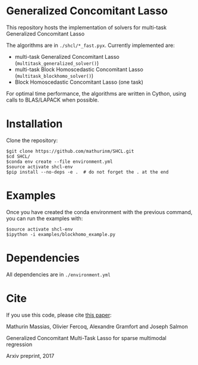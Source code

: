 # Generalized Concomitant Lasso

This repository hosts the implementation of solvers for multi-task Generalized Concomitant Lasso

The algorithms are in ```./shcl/*_fast.pyx```.
Currently implemented are:
* multi-task Generalized Concomitant Lasso (```multitask_generalized_solver()```)
* multi-task Block Homoscedastic Concomitant Lasso (```multitask_blockhomo_solver()```)
* Block Homoscedastic Concomitant Lasso (one task)

For optimal time performance, the algorithms are written in Cython, using calls to BLAS/LAPACK when possible.

# Installation
Clone the repository:

```
$git clone https://github.com/mathurinm/SHCL.git
$cd SHCL/
$conda env create --file environment.yml
$source activate shcl-env
$pip install --no-deps -e .  # do not forget the . at the end
```

# Examples
Once you have created the conda environment with the previous command, you can run the examples with:
```
$source activate shcl-env
$ipython -i examples/blockhomo_example.py
```

# Dependencies
All dependencies are in  ```./environment.yml```

# Cite
If you use this code, please cite [this paper](https://arxiv.org/abs/1705.09778):

Mathurin Massias, Olivier Fercoq, Alexandre Gramfort and Joseph Salmon

Generalized Concomitant Multi-Task Lasso for sparse multimodal regression

Arxiv preprint, 2017
